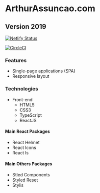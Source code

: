 # ArthurAssuncao.com
## Version 2019

[![Netlify Status](https://api.netlify.com/api/v1/badges/38daf41b-83b7-40f8-9c05-ba5b85189f5a/deploy-status)](https://app.netlify.com/sites/arthurassuncao/deploys)

[![CircleCI](https://circleci.com/gh/ArthurAssuncao/ArthurAssuncao.com.svg?style=svg)](https://circleci.com/gh/ArthurAssuncao/ArthurAssuncao.com)

### Features

- Single-page applications (SPA)
- Responsive layout

### Technologies
- Front-end
  - HTML5
  - CSS3
  - TypeScript
  - ReactJS

#### Main React Packages
- React Helmet
- React Icons
- React Is

#### Main Others Packages
- Stled Components
- Styled Reset
- Stylis
